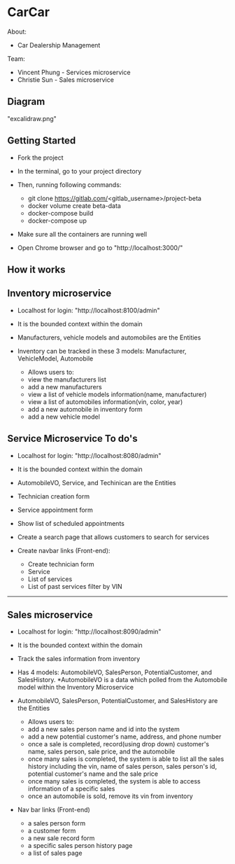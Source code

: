 # CarCar

About:

* Car Dealership Management

Team:

* Vincent Phung  - Services microservice
* Christie Sun - Sales microservice

## Diagram

"excalidraw.png"


## Getting Started
- Fork the project
- In the terminal, go to your project directory
- Then, running following commands:
  * git clone https://gitlab.com/<gitlab_username>/project-beta
  * docker volume create beta-data
  * docker-compose build
  * docker-compose up
  
- Make sure all the containers are running well
- Open Chrome browser and go to "http://localhost:3000/"


## How it works

## Inventory microservice
- Localhost for login: "http://localhost:8100/admin"
- It is the bounded context within the domain
- Manufacturers, vehicle models and automobiles are the Entities
- Inventory can be tracked in these 3 models: Manufacturer, VehicleModel, Automobile

  * Allows users to:
  
  - view the manufacturers list
  - add a new manufacturers
  - view a list of vehicle models information(name, manufacturer)
  - view a list of automobiles information(vin, color, year)
  - add a new automobile in inventory form
  - add a new vehicle model


## Service Microservice To do's
- Localhost for login: "http://localhost:8080/admin"
- It is the bounded context within the domain
- AutomobileVO, Service, and Techinican are the Entities
- Technician creation form
- Service appointment form
- Show list of scheduled appointments
- Create a search page that allows customers to search for services

- Create navbar links (Front-end):
  - Create technician form
  - Service
  - List of services
  - List of past services filter by VIN

----------------------------------------------------------------
## Sales microservice
- Localhost for login: "http://localhost:8090/admin"
- It is the bounded context within the domain
- Track the sales information from inventory
- Has 4 models: AutomobileVO, SalesPerson, PotentialCustomer, and SalesHistory.
  *AutomobileVO is a data which polled from the Automobile model within the Inventory Microservice
- AutomobileVO, SalesPerson, PotentialCustomer, and SalesHistory are the Entities


  * Allows users to:

  - add a new sales person name and id into the system
  - add a new potential customer's  name, address, and phone number
  - once a sale is completed, record(using drop down) customer's name, sales person, sale price, and the automobile
  - once many sales is completed, the system is able to list all the sales history including the vin, name of sales person, sales person's id, potential customer's name and the sale price
  - once many sales is completed, the system is able to access information of a specific sales
  - once an automobile is sold, remove its vin from inventory

- Nav bar links (Front-end)
  * a sales person form
  * a customer form
  * a new sale record form
  * a specific sales person history page
  * a list of sales page
